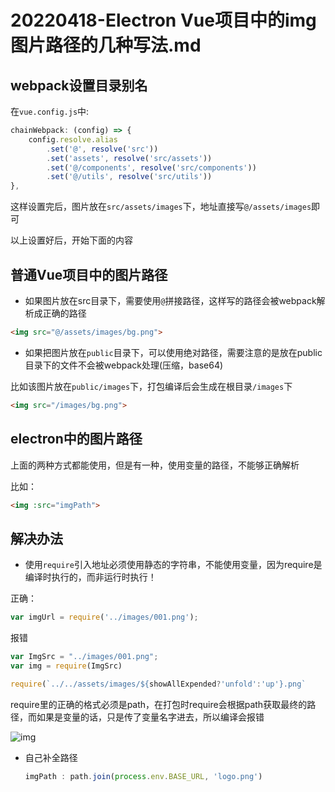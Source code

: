 # 20220418-Electron Vue项目中的img图片路径的几种写法.md

## webpack设置目录别名

在`vue.config.js`中:

```js
chainWebpack: (config) => {
    config.resolve.alias
        .set('@', resolve('src'))
        .set('assets', resolve('src/assets'))
        .set('@/components', resolve('src/components'))
        .set('@/utils', resolve('src/utils'))
},
```

这样设置完后，图片放在`src/assets/images`下，地址直接写`@/assets/images`即可

以上设置好后，开始下面的内容

## 普通Vue项目中的图片路径

- 如果图片放在src目录下，需要使用`@`拼接路径，这样写的路径会被webpack解析成正确的路径

```html
<img src="@/assets/images/bg.png">

```

- 如果把图片放在`public`目录下，可以使用绝对路径，需要注意的是放在public目录下的文件不会被webpack处理(压缩，base64)

​		比如该图片放在`public/images`下，打包编译后会生成在根目录`/images`下

```html
<img src="/images/bg.png">
```

## electron中的图片路径

上面的两种方式都能使用，但是有一种，使用变量的路径，不能够正确解析

比如：

```html
<img :src="imgPath">
```



## 解决办法

- 使用`require`引入地址必须使用静态的字符串，不能使用变量，因为require是编译时执行的，而非运行时执行！

正确：

```js
var imgUrl = require('../images/001.png');
```

报错

```js
var ImgSrc = "../images/001.png";
var img = require(ImgSrc)

require(`../../assets/images/${showAllExpended?'unfold':'up'}.png`
```

require里的正确的格式必须是path，在打包时require会根据path获取最终的路径，而如果是变量的话，只是传了变量名字进去，所以编译会报错

![img](https://s2.loli.net/2022/04/28/wa3KZCNoikR9FQz.png)

- 自己补全路径

  ```js
  imgPath : path.join(process.env.BASE_URL, 'logo.png')
  ```

  